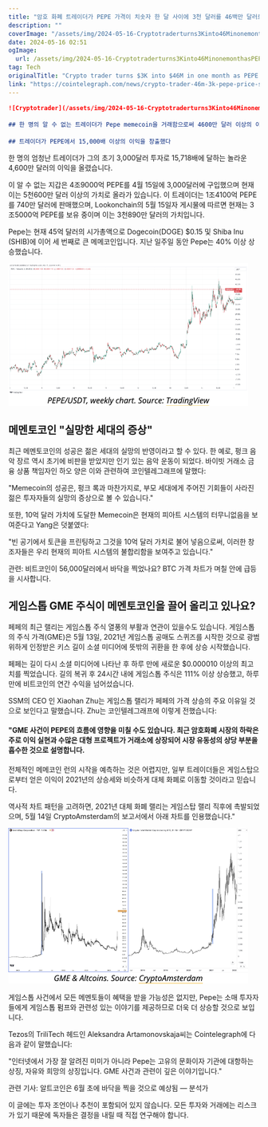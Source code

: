 ```yaml
---
title: "암호 화폐 트레이더가 PEPE 가격이 치솟자 한 달 사이에 3천 달러를 46백만 달러로 극적으로 증가시켰습니다"
description: ""
coverImage: "/assets/img/2024-05-16-Cryptotraderturns3Kinto46MinonemonthasPEPEpricesoars_thumbnail.png"
date: 2024-05-16 02:51
ogImage: 
  url: /assets/img/2024-05-16-Cryptotraderturns3Kinto46MinonemonthasPEPEpricesoars_thumbnail.png
tag: Tech
originalTitle: "Crypto trader turns $3K into $46M in one month as PEPE price soars"
link: "https://cointelegraph.com/news/crypto-trader-46m-3k-pepe-price-soars"
---
```



```markdown
![Cryptotrader](/assets/img/2024-05-16-Cryptotraderturns3Kinto46MinonemonthasPEPEpricesoars_thumbnail.png)

## 한 명의 알 수 없는 트레이더가 Pepe memecoin을 거래함으로써 4600만 달러 이상의 이익을 창출했습니다. 게임스탑 사건이 memecoin 계절을 되찾을 수 있을까요?

## 트레이더가 PEPE에서 15,000배 이상의 이익을 창출했다
```



한 명의 엄청난 트레이더가 그의 초기 3,000달러 투자로 15,718배에 달하는 놀라운 4,600만 달러의 이익을 올렸습니다.

이 알 수 없는 지갑은 4조9000억 PEPE를 4월 15일에 3,000달러에 구입했으며 현재 이는 5천600만 달러 이상의 가치로 올라가 있습니다. 이 트레이더는 1조4100억 PEPE를 740만 달러에 판매했으며, Lookonchain의 5월 15일자 게시물에 따르면 현재는 3조5000억 PEPE를 보유 중이며 이는 3천890만 달러의 가치입니다.

Pepe는 현재 45억 달러의 시가총액으로 Dogecoin(DOGE) $0.15 및 Shiba Inu (SHIB)에 이어 세 번째로 큰 메메코인입니다. 지난 일주일 동안 Pepe는 40% 이상 상승했습니다.



![image](/assets/img/2024-05-16-Cryptotraderturns3Kinto46MinonemonthasPEPEpricesoars_1.png)

## 메멘토코인 "실망한 세대의 증상"

최근 메멘토코인의 성공은 젊은 세대의 실망의 반영이라고 할 수 있다. 한 예로, 펑크 음악 장르 역시 초기에 비판을 받았지만 인기 있는 음악 운동이 되었다. 바이빗 거래소 금융 상품 책임자인 하오 양은 이와 관련하여 코인텔레그래프에 말했다:



"Memecoin의 성공은, 펑크 록과 마찬가지로, 부모 세대에게 주어진 기회들이 사라진 젊은 투자자들의 실망의 증상으로 볼 수 있습니다."

또한, 10억 달러 가치에 도달한 Memecoin은 현재의 피아트 시스템의 터무니없음을 보여준다고 Yang은 덧붙였다:

"빈 공기에서 토큰을 프린팅하고 그것을 10억 달러 가치로 불어 넣음으로써, 이러한 창조자들은 우리 현재의 피아트 시스템의 불합리함을 보여주고 있습니다."

관련: 비트코인이 56,000달러에서 바닥을 찍었나요? BTC 가격 차트가 며칠 안에 급등을 시사합니다.



## 게임스톱 GME 주식이 메멘토코인을 끌어 올리고 있나요?

페페의 최근 랠리는 게임스톱 주식 열풍의 부활과 연관이 있을수도 있습니다. 게임스톱의 주식 가격(GME)은 5월 13일, 2021년 게임스톱 공매도 스퀴즈를 시작한 것으로 광범위하게 인정받은 키스 길이 소셜 미디어에 뜻밖의 귀환을 한 후에 상승 시작했습니다.

페페는 길이 다시 소셜 미디어에 나타난 후 하루 만에 새로운 $0.000010 이상의 최고치를 찍었습니다. 길의 복귀 후 24시간 내에 게임스톱 주식은 111% 이상 상승했고, 하루 만에 비트코인의 연간 수익을 넘어섰습니다.

SSM의 CEO 인 Xiaohan Zhu는 게임스톱 랠리가 페페의 가격 상승의 주요 이유일 것으로 보인다고 말했습니다. Zhu는 코인텔레그래프에 이렇게 전했습니다:



#### "GME 사건이 PEPE의 흐름에 영향을 미칠 수도 있습니다. 최근 암호화폐 시장의 하락은 주로 이익 실현과 수많은 대형 프로젝트가 거래소에 상장되어 시장 유동성의 상당 부분을 흡수한 것으로 설명합니다.

전체적인 메메코인 런의 시작을 예측하는 것은 어렵지만, 일부 트레이더들은 게임스탑으로부터 얻은 이익이 2021년의 상승세와 비슷하게 대체 화폐로 이동할 것이라고 믿습니다.

역사적 차트 패턴을 고려하면, 2021년 대체 화폐 랠리는 게임스탑 랠리 직후에 촉발되었으며, 5월 14일 CryptoAmsterdam의 보고서에서 아래 차트를 인용했습니다."

![차트](/assets/img/2024-05-16-Cryptotraderturns3Kinto46MinonemonthasPEPEpricesoars_2.png)



게임스톱 사건에서 모든 메멘토들이 혜택을 받을 가능성은 없지만, Pepe는 소매 투자자들에게 게임스톱 펌프와 관련성 있는 이야기를 제공하므로 더욱 더 상승할 것으로 보입니다. 

Tezos의 TriliTech 헤드인 Aleksandra Artamonovskaja씨는 Cointelegraph에 다음과 같이 말했습니다:

"인터넷에서 가장 잘 알려진 미미가 아니라 Pepe는 고유의 문화이자 기관에 대항하는 상징, 자유와 희망의 상징입니다. GME 사건과 관련이 깊은 이야기입니다."

관련 기사: 알트코인은 6월 초에 바닥을 찍을 것으로 예상됨 — 분석가



이 글에는 투자 조언이나 추천이 포함되어 있지 않습니다. 모든 투자와 거래에는 리스크가 있기 때문에 독자들은 결정을 내릴 때 직접 연구해야 합니다.